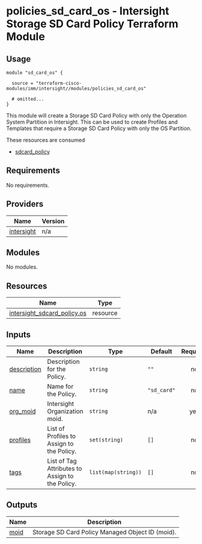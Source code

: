 # policies_sd_card_os - Intersight Storage SD Card Policy Terraform Module

## Usage

```hcl
module "sd_card_os" {

  source = "terraform-cisco-modules/imm/intersight//modules/policies_sd_card_os"

  # omitted...
}
```

This module will create a Storage SD Card Policy with only the Operation System Partition in Intersight.  This can be used to create Profiles and Templates that require a Storage SD Card Policy with only the OS Partition.  

These resources are consumed

* [sdcard_policy](https://registry.terraform.io/providers/CiscoDevNet/intersight/latest/docs/resources/sdcard_policy)

<!-- BEGINNING OF PRE-COMMIT-TERRAFORM DOCS HOOK -->
## Requirements

No requirements.

## Providers

| Name | Version |
|------|---------|
| <a name="provider_intersight"></a> [intersight](#provider\_intersight) | n/a |

## Modules

No modules.

## Resources

| Name | Type |
|------|------|
| [intersight_sdcard_policy.os](https://registry.terraform.io/providers/CiscoDevNet/intersight/latest/docs/resources/sdcard_policy) | resource |

## Inputs

| Name | Description | Type | Default | Required |
|------|-------------|------|---------|:--------:|
| <a name="input_description"></a> [description](#input\_description) | Description for the Policy. | `string` | `""` | no |
| <a name="input_name"></a> [name](#input\_name) | Name for the Policy. | `string` | `"sd_card"` | no |
| <a name="input_org_moid"></a> [org\_moid](#input\_org\_moid) | Intersight Organization moid. | `string` | n/a | yes |
| <a name="input_profiles"></a> [profiles](#input\_profiles) | List of Profiles to Assign to the Policy. | `set(string)` | `[]` | no |
| <a name="input_tags"></a> [tags](#input\_tags) | List of Tag Attributes to Assign to the Policy. | `list(map(string))` | `[]` | no |

## Outputs

| Name | Description |
|------|-------------|
| <a name="output_moid"></a> [moid](#output\_moid) | Storage SD Card Policy Managed Object ID (moid). |
<!-- END OF PRE-COMMIT-TERRAFORM DOCS HOOK -->
